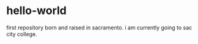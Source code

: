 # hello-world
first repository
born and raised in sacramento. i am currently going to sac city college.
